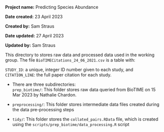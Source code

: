 **Project name:** Predicting Species Abundance

**Date created:** 23 April 2023

**Created by:** Sam Straus

**Date updated:** 27 April 2023

**Updated by:** Sam Straus

This directory to stores raw data and processed data used in the working group. The file `BioTIMECitations_24_06_2021.csv` is a table with:

`STUDY_ID`: a unique, integer ID number given to each study, and\
`CITATION_LINE`: the full paper citation for each study.

-   There are three subdirectories:\
    `prep_biotime/`: This folder stores raw data queried from BioTIME on 15 Mar 2023 by Nathalie Chardon.

-   `preprocessing/`: This folder stores intermediate data files created during the data pre-processing steps

-   `tidy/`: This folder stores the `collated_pairs.RData` file, which is created using the `scripts/prep_biotime/data_processing.R` script

